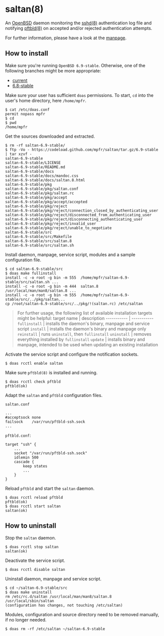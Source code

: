 # saltan(8)

An [OpenBSD](https://www.openbsd.org) daemon monitoring the [sshd(8)](https://man.openbsd.org/sshd) authentication log file and notifying [pftbld(8)](https://github.com/mpfr/pftbld/tree/6.9-stable) on accepted and/or rejected authentication attempts.

For further information, please have a look at the [manpage](https://mpfr.net/man/saltan/6.9-stable/saltan.8.html).

## How to install

Make sure you're running `OpenBSD 6.9-stable`. Otherwise, one of the following branches might be more appropriate:
* [current](https://github.com/mpfr/saltan)
* [6.8-stable](https://github.com/mpfr/saltan/tree/6.8-stable)

Make sure your user has sufficient `doas` permissions. To start, `cd` into the user's home directory, here `/home/mpfr`.

```
$ cat /etc/doas.conf
permit nopass mpfr
$ cd
$ pwd
/home/mpfr
```

Get the sources downloaded and extracted.

```
$ rm -rf saltan-6.9-stable/
$ ftp -Vo - https://codeload.github.com/mpfr/saltan/tar.gz/6.9-stable | tar xzvf -
saltan-6.9-stable
saltan-6.9-stable/LICENSE
saltan-6.9-stable/README.md
saltan-6.9-stable/docs
saltan-6.9-stable/docs/mandoc.css
saltan-6.9-stable/docs/saltan.8.html
saltan-6.9-stable/pkg
saltan-6.9-stable/pkg/saltan.conf
saltan-6.9-stable/pkg/saltan.rc
saltan-6.9-stable/pkg/accept
saltan-6.9-stable/pkg/accept/accepted
saltan-6.9-stable/pkg/reject
saltan-6.9-stable/pkg/reject/connection_closed_by_authenticating_user
saltan-6.9-stable/pkg/reject/disconnected_from_authenticating_user
saltan-6.9-stable/pkg/reject/disconnecting_authenticating_user
saltan-6.9-stable/pkg/reject/invalid_user
saltan-6.9-stable/pkg/reject/unable_to_negotiate
saltan-6.9-stable/src
saltan-6.9-stable/src/Makefile
saltan-6.9-stable/src/saltan.8
saltan-6.9-stable/src/saltan.sh
```

Install daemon, manpage, service script, modules and a sample configuration file.

```
$ cd saltan-6.9-stable/src
$ doas make fullinstall
install -c -o root -g bin -m 555  /home/mpfr/saltan-6.9-stable/src/saltan.sh ...
install -c -o root -g bin -m 444  saltan.8 /usr/local/man/man8/saltan.8 ...
install -c -o root -g bin -m 555  /home/mpfr/saltan-6.9-stable/src/../pkg/saltan...
cp /root/saltan-6.9-stable/src/../pkg/!(saltan.rc) /etc/saltan
```

> For further usage, the following list of available installation targets might be helpful:
> target name | description
> ----------- | -----------
> `fullinstall` | installs the daemon's binary, manpage and service script
> `install` | installs the daemon's binary and manpage only
> `reinstall` | runs `uninstall`, then `fullinstall`
> `uninstall` | removes everything installed by `fullinstall`
> `update` | installs binary and manpage, intended to be used when updating an existing installation

Activate the service script and configure the notification sockets.

```
$ doas rcctl enable saltan
```

Make sure `pftbld(8)` is installed and running.

```
$ doas rcctl check pftbld
pftbld(ok)
```

Adapt the `saltan` and `pftbld` configuration files.

`saltan.conf`

```
...
#acceptsock	none
failsock	/var/run/pftbld-ssh.sock
...
```

`pftbld.conf`:

```
target "ssh" {
	...
	socket "/var/run/pftbld-ssh.sock"
	idlemin 500
	cascade {
		keep states
		...
	}
}
```

Reload `pftbld` and start the `saltan` daemon.

```
$ doas rcctl reload pftbld
pftbld(ok)
$ doas rcctl start saltan
saltan(ok)
```

## How to uninstall

Stop the `saltan` daemon.

```
$ doas rcctl stop saltan
saltan(ok)
```

Deactivate the service script.

```
$ doas rcctl disable saltan
```

Uninstall daemon, manpage and service script.

```
$ cd ~/saltan-6.9-stable/src
$ doas make uninstall
rm /etc/rc.d/saltan /usr/local/man/man8/saltan.8 /usr/local/sbin/saltan
(configuration has changes, not touching /etc/saltan)
```

Modules, configuration and source directory need to be removed manually, if no longer needed.

```
$ doas rm -rf /etc/saltan ~/saltan-6.9-stable
```
